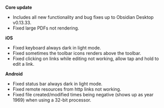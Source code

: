**Core update**
- Includes all new functionality and bug fixes up to Obsidian Desktop v0.13.33.
- Fixed large PDFs not rendering.

**iOS**
- Fixed keyboard always dark in light mode.
- Fixed sometimes the toolbar icons renders above the toolbar.
- Fixed clicking on links while editing not working, allow tap and hold to edit a link.

**Android**
- Fixed status bar always dark in light mode.
- Fixed remote resources from http links not working.
- Fixed file created/modified times being negative (shows up as year 1969) when using a 32-bit processor.
